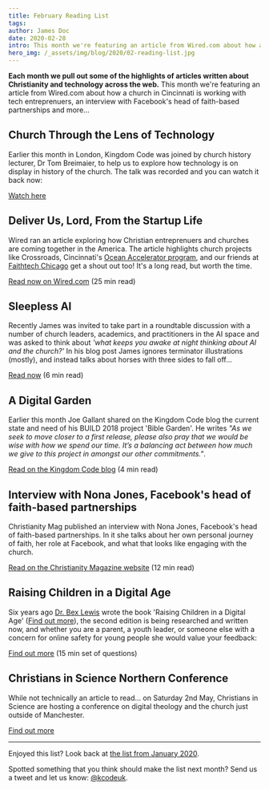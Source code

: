 ```yaml
---
title: February Reading List
tags:
author: James Doc
date: 2020-02-28
intro: This month we're featuring an article from Wired.com about how a church in Cincinnati is working with tech entreprenuers, an interview with Facebook's head of faith-based partnerships and more…
hero_img: /_assets/img/blog/2020/02-reading-list.jpg
---
```


**Each month we pull out some of the highlights of articles written about Christianity and technology across the web.** This month we're featuring an article from Wired.com about how a church in Cincinnati is working with tech entreprenuers, an interview with Facebook's head of faith-based partnerships and more…

## Church Through the Lens of Technology

Earlier this month in London, Kingdom Code was joined by church history lecturer, Dr Tom Breimaier, to help us to explore how technology is on display in history of the church. The talk was recorded and you can watch it back now:

<a href="/blog/2020/church-through-the-lens-of-tech/" class="btn btn--orange btn--micro" target="_blank" rel="noopener">Watch here</a>

## Deliver Us, Lord, From the Startup Life

Wired ran an article exploring how Christian entreprenuers and churches are coming together in the America. The article highlights church projects like Crossroads, Cincinnati's [Ocean Accelerator program](https://www.oceanprograms.com/), and our friends at [Faithtech Chicago](https://faithtech.com/cities/chicago/) get a shout out too! It's a long read, but worth the time.

<a href="https://www.wired.com/story/midwest-christian-entrepreneurs-startup-life/" class="btn btn--orange btn--micro" target="_blank" rel="noopener">Read now on Wired.com</a> (25 min read)

## Sleepless AI

Recently James was invited to take part in a roundtable discussion with a number of church leaders, academics, and practitioners in the AI space and was asked to think about _'what keeps you awake at night thinking about AI and the church?'_ In his blog post James ignores terminator illustrations (mostly), and instead talks about horses with three sides to fall off…

<a href="https://jamesdoc.com/blog/2020/sleepless-ai/" class="btn btn--orange btn--micro" target="_blank" rel="noopener">Read now</a> (6 min read)

## A Digital Garden

Earlier this month Joe Gallant shared on the Kingdom Code blog the current state and need of his BUILD 2018 project 'Bible Garden'. He writes _"As we seek to move closer to a first release, please also pray that we would be wise with how we spend our time. It’s a balancing act between how much we give to this project in amongst our other commitments."_.

<a href="/blog/2020/bible-garden" class="btn btn--orange btn--micro" target="_blank" rel="noopener">Read on the Kingdom Code blog</a> (4 min read)

## Interview with Nona Jones, Facebook's head of faith-based partnerships

Christianity Mag published an interview with Nona Jones, Facebook's head of faith-based partnerships. In it she talks about her own personal journey of faith, her role at Facebook, and what that looks like engaging with the church.

<a href="https://www.premierchristianity.com/Past-Issues/2020/February-2020/Nona-Jones-Facebook-s-head-of-faith-based-partnerships-on-overcoming-trauma" class="btn btn--orange btn--micro" target="_blank" rel="noopener">Read on the Christianity Magazine website</a> (12 min read)

## Raising Children in a Digital Age

Six years ago [Dr. Bex Lewis](https://drbexl.co.uk/) wrote the book 'Raising Children in a Digital Age' ([Find out more](https://drbexl.co.uk/writer/books/book-raising-children-in-a-digital-age/)), the second edition is being researched and written now, and whether you are a parent, a youth leader, or someone else with a concern for online safety for young people she would value your feedback:

<a href="https://mmu.onlinesurveys.ac.uk/raising-children-in-a-digital-age-2" class="btn btn--orange btn--micro" target="_blank" rel="noopener">Find out more</a> (15 min set of questions)

## Christians in Science Northern Conference

While not technically an article to read… on Saturday 2nd May, Christians in Science are hosting a conference on digital theology and the church just outside of Manchester.

<a href="https://www.eventbrite.co.uk/e/cis-northern-conference-2020-tickets-94451520039" class="btn btn--orange btn--micro" target="_blank" rel="noopener">Find out more</a>

<hr />

Enjoyed this list? Look back at [the list from January 2020](/blog/2020/01-reading-list/).

Spotted something that you think should make the list next month? Send us a tweet and let us know: [@kcodeuk](https://twitter.com/intent/tweet?text=@kcodeuk%20you%20should%20profile%20this%20blog%20post%20in%20your%20reading%20list%20next%20month).
